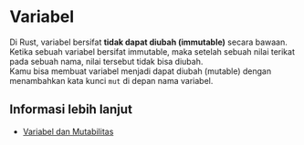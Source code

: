 # Variabel

Di Rust, variabel bersifat **tidak dapat diubah (immutable)** secara bawaan.  
Ketika sebuah variabel bersifat immutable, maka setelah sebuah nilai terikat pada sebuah nama, nilai tersebut tidak bisa diubah.  
Kamu bisa membuat variabel menjadi dapat diubah (mutable) dengan menambahkan kata kunci `mut` di depan nama variabel.

## Informasi lebih lanjut

- [Variabel dan Mutabilitas](https://doc.rust-lang.org/book/ch03-01-variables-and-mutability.html)
